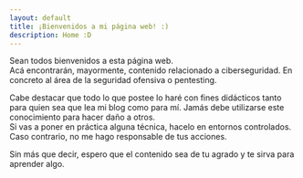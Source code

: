 ```yaml
---
layout: default
title: ¡Bienvenidos a mi página web! :)
description: Home :D
---
```

Sean todos bienvenidos a esta página web.<br>
Acá encontrarán, mayormente, contenido relacionado a ciberseguridad. En concreto al área de la seguridad ofensiva o pentesting.
	
Cabe destacar que todo lo que postee lo haré con fines didácticos tanto para quien sea que lea mi blog como para mí. Jamás debe utilizarse este conocimiento para hacer daño a otros.<br>
Si vas a poner en práctica alguna técnica, hacelo en entornos controlados. Caso contrario, no me hago responsable de tus acciones.

Sin más que decir, espero que el contenido sea de tu agrado y te sirva para aprender algo.
